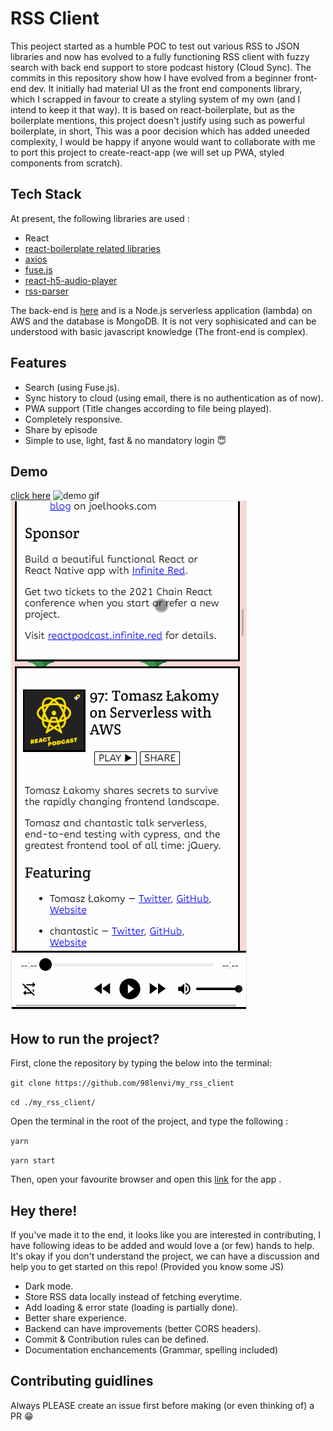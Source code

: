 # RSS Client

This peoject started as a humble POC to test out various RSS to JSON libraries and now has evolved to a fully functioning RSS client with fuzzy search with back end support to store podcast history (Cloud Sync). The commits in this repository show how I have evolved from a beginner front-end dev. It initially had material UI as the front end components library, which I scrapped in favour to create a styling system of my own (and I intend to keep it that way). It is based on react-boilerplate, but as the boilerplate mentions, this project doesn't justify using such as powerful boilerplate, in short, This was a poor decision which has added uneeded complexity, I would be happy if anyone would want to collaborate with me to port this project to create-react-app (we will set up PWA, styled components from scratch).

## Tech Stack

At present, the following libraries are used :

- React
- [react-boilerplate related libraries](https://github.com/react-boilerplate/react-boilerplate/blob/master/docs/general/introduction.md#tech-stack)
- [axios](https://github.com/axios/axios)
- [fuse.js](https://fusejs.io/)
- [react-h5-audio-player](https://www.npmjs.com/package/react-h5-audio-player)
- [rss-parser](https://www.npmjs.com/package/rss-parser)

The back-end is [here](https://github.com/98lenvi/rss_client_backend) and is a Node.js serverless application (lambda) on AWS and the database is MongoDB. It is not very sophisicated and can be understood with basic javascript knowledge (The front-end is complex).

## Features

- Search (using Fuse.js).
- Sync history to cloud (using email, there is no authentication as of now).
- PWA support (Title changes according to file being played).
- Completely responsive.
- Share by episode
- Simple to use, light, fast & no mandatory login 😇 

## Demo
[click here](https://rssclient.netlify.app)
![demo gif](./record.gif)
![responsive demo gif](./record1.gif)

## How to run the project?

First, clone the repository by typing the below into the terminal:

`git clone https://github.com/98lenvi/my_rss_client`

 `cd ./my_rss_client/`


Open the terminal in the root of the project, and type the following :

 
 `yarn`
 
 `yarn start`
 

Then, open your favourite browser and open this [link](http://127.0.0.1:3000) for the app .

## Hey there!

If you've made it to the end, it looks like you are interested in contributing, I have following ideas to be added and would love a (or few) hands to help.
It's okay if you don't understand the project, we can have a discussion and help you to get started on this repo! (Provided you know some JS)

- Dark mode.
- Store RSS data locally instead of fetching everytime.
- Add loading & error state (loading is partially done).
- Better share experience.
- Backend can have improvements (better CORS headers).
- Commit & Contribution rules can be defined.
- Documentation enchancements (Grammar, spelling included)

## Contributing guidlines

Always PLEASE create an issue first before making (or even thinking of) a PR 😁
